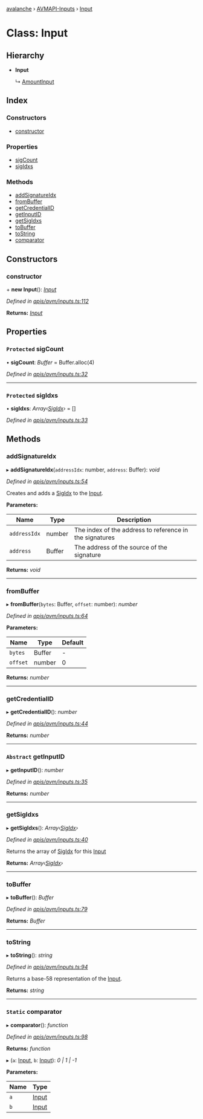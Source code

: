 [avalanche](../README.md) › [AVMAPI-Inputs](../modules/avmapi_inputs.md) › [Input](avmapi_inputs.input.md)

# Class: Input

## Hierarchy

* **Input**

  ↳ [AmountInput](avmapi_inputs.amountinput.md)

## Index

### Constructors

* [constructor](avmapi_inputs.input.md#constructor)

### Properties

* [sigCount](avmapi_inputs.input.md#protected-sigcount)
* [sigIdxs](avmapi_inputs.input.md#protected-sigidxs)

### Methods

* [addSignatureIdx](avmapi_inputs.input.md#addsignatureidx)
* [fromBuffer](avmapi_inputs.input.md#frombuffer)
* [getCredentialID](avmapi_inputs.input.md#getcredentialid)
* [getInputID](avmapi_inputs.input.md#abstract-getinputid)
* [getSigIdxs](avmapi_inputs.input.md#getsigidxs)
* [toBuffer](avmapi_inputs.input.md#tobuffer)
* [toString](avmapi_inputs.input.md#tostring)
* [comparator](avmapi_inputs.input.md#static-comparator)

## Constructors

###  constructor

\+ **new Input**(): *[Input](avmapi_inputs.input.md)*

*Defined in [apis/avm/inputs.ts:112](https://github.com/ava-labs/avalanche.js/blob/c723742/src/apis/avm/inputs.ts#L112)*

**Returns:** *[Input](avmapi_inputs.input.md)*

## Properties

### `Protected` sigCount

• **sigCount**: *Buffer* = Buffer.alloc(4)

*Defined in [apis/avm/inputs.ts:32](https://github.com/ava-labs/avalanche.js/blob/c723742/src/apis/avm/inputs.ts#L32)*

___

### `Protected` sigIdxs

• **sigIdxs**: *Array‹[SigIdx](avmapi_types.sigidx.md)›* = []

*Defined in [apis/avm/inputs.ts:33](https://github.com/ava-labs/avalanche.js/blob/c723742/src/apis/avm/inputs.ts#L33)*

## Methods

###  addSignatureIdx

▸ **addSignatureIdx**(`addressIdx`: number, `address`: Buffer): *void*

*Defined in [apis/avm/inputs.ts:54](https://github.com/ava-labs/avalanche.js/blob/c723742/src/apis/avm/inputs.ts#L54)*

Creates and adds a [SigIdx](avmapi_types.sigidx.md) to the [Input](avmapi_inputs.input.md).

**Parameters:**

Name | Type | Description |
------ | ------ | ------ |
`addressIdx` | number | The index of the address to reference in the signatures |
`address` | Buffer | The address of the source of the signature  |

**Returns:** *void*

___

###  fromBuffer

▸ **fromBuffer**(`bytes`: Buffer, `offset`: number): *number*

*Defined in [apis/avm/inputs.ts:64](https://github.com/ava-labs/avalanche.js/blob/c723742/src/apis/avm/inputs.ts#L64)*

**Parameters:**

Name | Type | Default |
------ | ------ | ------ |
`bytes` | Buffer | - |
`offset` | number | 0 |

**Returns:** *number*

___

###  getCredentialID

▸ **getCredentialID**(): *number*

*Defined in [apis/avm/inputs.ts:44](https://github.com/ava-labs/avalanche.js/blob/c723742/src/apis/avm/inputs.ts#L44)*

**Returns:** *number*

___

### `Abstract` getInputID

▸ **getInputID**(): *number*

*Defined in [apis/avm/inputs.ts:35](https://github.com/ava-labs/avalanche.js/blob/c723742/src/apis/avm/inputs.ts#L35)*

**Returns:** *number*

___

###  getSigIdxs

▸ **getSigIdxs**(): *Array‹[SigIdx](avmapi_types.sigidx.md)›*

*Defined in [apis/avm/inputs.ts:40](https://github.com/ava-labs/avalanche.js/blob/c723742/src/apis/avm/inputs.ts#L40)*

Returns the array of [SigIdx](avmapi_types.sigidx.md) for this [Input](avmapi_inputs.input.md)

**Returns:** *Array‹[SigIdx](avmapi_types.sigidx.md)›*

___

###  toBuffer

▸ **toBuffer**(): *Buffer*

*Defined in [apis/avm/inputs.ts:79](https://github.com/ava-labs/avalanche.js/blob/c723742/src/apis/avm/inputs.ts#L79)*

**Returns:** *Buffer*

___

###  toString

▸ **toString**(): *string*

*Defined in [apis/avm/inputs.ts:94](https://github.com/ava-labs/avalanche.js/blob/c723742/src/apis/avm/inputs.ts#L94)*

Returns a base-58 representation of the [Input](avmapi_inputs.input.md).

**Returns:** *string*

___

### `Static` comparator

▸ **comparator**(): *function*

*Defined in [apis/avm/inputs.ts:98](https://github.com/ava-labs/avalanche.js/blob/c723742/src/apis/avm/inputs.ts#L98)*

**Returns:** *function*

▸ (`a`: [Input](avmapi_inputs.input.md), `b`: [Input](avmapi_inputs.input.md)): *0 | 1 | -1*

**Parameters:**

Name | Type |
------ | ------ |
`a` | [Input](avmapi_inputs.input.md) |
`b` | [Input](avmapi_inputs.input.md) |
